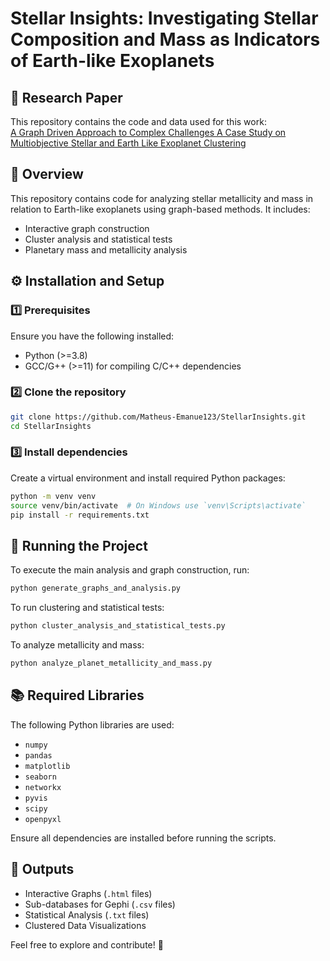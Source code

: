 # Stellar Insights: Investigating Stellar Composition and Mass as Indicators of Earth-like Exoplanets
 
 ## 📄 Research Paper
 This repository contains the code and data used for this work:  
 [ A Graph Driven Approach to Complex Challenges A Case Study on Multiobjective Stellar and Earth Like Exoplanet Clustering](https://github.com/Matheus-Emanue123/StellarInsights/blob/main/artigo/A_Graph_Driven_Approach_to_Complex_Challenges__A_Case_Study_on_Multiobjective_Stellar_and_Earth_Like_Exoplanet_Clustering.pdf)
 
 ## 📌 Overview
 This repository contains code for analyzing stellar metallicity and mass in relation to Earth-like exoplanets using graph-based methods. It includes:
 - Interactive graph construction
 - Cluster analysis and statistical tests
 - Planetary mass and metallicity analysis
 
 ## ⚙️ Installation and Setup
 ### 1️⃣ Prerequisites
 Ensure you have the following installed:
 - Python (>=3.8)
 - GCC/G++ (>=11) for compiling C/C++ dependencies
 
 ### 2️⃣ Clone the repository
 ```bash
 git clone https://github.com/Matheus-Emanue123/StellarInsights.git
 cd StellarInsights
 ```
 
 ### 3️⃣ Install dependencies
 Create a virtual environment and install required Python packages:
 ```bash
 python -m venv venv
 source venv/bin/activate  # On Windows use `venv\Scripts\activate`
 pip install -r requirements.txt
 ```
 
 ## 🚀 Running the Project
 To execute the main analysis and graph construction, run:
 ```bash
 python generate_graphs_and_analysis.py
 ```
 To run clustering and statistical tests:
 ```bash
 python cluster_analysis_and_statistical_tests.py
 ```
 To analyze metallicity and mass:
 ```bash
 python analyze_planet_metallicity_and_mass.py
 ```
 
 ## 📚 Required Libraries
 The following Python libraries are used:
 - `numpy`
 - `pandas`
 - `matplotlib`
 - `seaborn`
 - `networkx`
 - `pyvis`
 - `scipy`
 - `openpyxl`
 
 Ensure all dependencies are installed before running the scripts.
 
 ## 🔗 Outputs
 - Interactive Graphs (`.html` files)
 - Sub-databases for Gephi (`.csv` files)
 - Statistical Analysis (`.txt` files)
 - Clustered Data Visualizations
 
 Feel free to explore and contribute! 🚀
